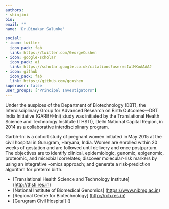 ```yaml
---
authors:
- shinjini
bio: 
email: ""
name: 'Dr.Dinakar Salunke'

social:
- icon: twitter
  icon_pack: fab
  link: https://twitter.com/GeorgeCushen
- icon: google-scholar
  icon_pack: ai
  link: https://scholar.google.co.uk/citations?user=sIwtMXoAAAAJ
- icon: github
  icon_pack: fab
  link: https://github.com/gcushen
superuser: false
user_groups: ["Principal Investigators"]
---
```


Under the auspices of the Department of Biotechnology (DBT), the Interdisciplinary Group for Advanced Research on Birth Outcomes—DBT India Initiative (GARBH-Ini) study was initiated by the Translational Health Science and Technology Institute (THSTI), Delhi National Capital Region, in 2014 as a collaborative interdisciplinary program.

Garbh-Ini is a cohort study of pregnant women initiated in May 2015 at the civil hospital in Gurugram, Haryana, India. Women are enrolled within 20 weeks of gestation and are followed until delivery and once postpartum. The objectives are to identify clinical, epidemiologic, genomic, epigenomic, proteomic, and microbial correlates; discover molecular-risk markers by using an integrative -omics approach; and generate a risk-prediction algorithm for preterm birth.


* [Translational Health Science and Technology Institute] (http://thsti.res.in)
* [National Institute of Biomedical Genomics] (https://www.nibmg.ac.in)
* [Regional Centre for Biotechnology] (http://rcb.res.in)
* [Gurugram Civil Hospital] ()
